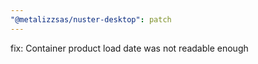 ```yaml
---
"@metalizzsas/nuster-desktop": patch
---
```


fix: Container product load date was not readable enough
